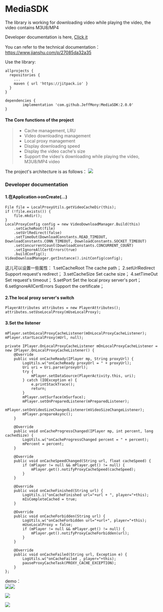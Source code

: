 # MediaSDK

The library is working for downloading video while playing the video, the video contains M3U8/MP4 <br>

Developer documentation is here, [Click it](./README_cn.md)<br>

You can refer to the technical documentation：https://www.jianshu.com/p/27085da32a35 <br>

Use the library: <br>
```
allprojects {
  repositories {
    ...
    maven { url 'https://jitpack.io' }
  }
}

dependencies {
        implementation 'com.github.JeffMony:MediaSDK:2.0.0'
}
```

#### The Core functions of the project
> * Cache management, LRU
> * Video downloading management
> * Local proxy management
> * Display downloading speed
> * Display the video cache's size
> * Support the video's downloading while playing the video, M3U8/MP4 video

The project's architecture is as follows：
![](./files/LocalProxy.png)


### Developer documentation
#### 1.在Application->onCreate(...)
```
File file = LocalProxyUtils.getVideoCacheDir(this);
if (!file.exists()) {
    file.mkdir();
}
LocalProxyConfig config = new VideoDownloadManager.Build(this)
    .setCacheRoot(file)
    .setUrlRedirect(false)
    .setTimeOut(DownloadConstants.READ_TIMEOUT, DownloadConstants.CONN_TIMEOUT, DownloadConstants.SOCKET_TIMEOUT)
    .setConcurrentCount(DownloadConstants.CONCURRENT_COUNT)
    .setIgnoreAllCertErrors(true)
    .buildConfig();
VideoDownloadManager.getInstance().initConfig(config);
```
这儿可以设置一些属性：
1.setCacheRoot            The cache path；
2.setUrlRedirect          Support request's redirect；
3.setCacheSize            Set cache size；
4.setTimeOut              Set request's timeout；
5.setPort                 Set the local proxy server's port；
6.setIgnoreAllCertErrors  Support the certificate；
#### 2.The local proxy server's switch
```
PlayerAttributes attributes = new PlayerAttributes();
attributes.setUseLocalProxy(mUseLocalProxy);
```
#### 3.Set the listener
```
mPlayer.setOnLocalProxyCacheListener(mOnLocalProxyCacheListener);
mPlayer.startLocalProxy(mUrl, null);

private IPlayer.OnLocalProxyCacheListener mOnLocalProxyCacheListener = new IPlayer.OnLocalProxyCacheListener() {
    @Override
    public void onCacheReady(IPlayer mp, String proxyUrl) {
        LogUtils.w("onCacheReady proxyUrl = " + proxyUrl);
        Uri uri = Uri.parse(proxyUrl);
        try {
            mPlayer.setDataSource(PlayerActivity.this, uri);
        } catch (IOException e) {
            e.printStackTrace();
            return;
        }
        mPlayer.setSurface(mSurface);
        mPlayer.setOnPreparedListener(mPreparedListener);
        mPlayer.setOnVideoSizeChangedListener(mVideoSizeChangeListener);
        mPlayer.prepareAsync();
    }

    @Override
    public void onCacheProgressChanged(IPlayer mp, int percent, long cachedSize) {
        LogUtils.w("onCacheProgressChanged percent = " + percent);
        mPercent = percent;
    }

    @Override
    public void onCacheSpeedChanged(String url, float cacheSpeed) {
        if (mPlayer != null && mPlayer.get() != null) {
            mPlayer.get().notifyProxyCacheSpeed(cacheSpeed);
        }
    }

    @Override
    public void onCacheFinished(String url) {
        LogUtils.i("onCacheFinished url="+url + ", player="+this);
        mIsCompleteCached = true;
    }

    @Override
    public void onCacheForbidden(String url) {
        LogUtils.w("onCacheForbidden url="+url+", player="+this);
        mUseLocalProxy = false;
        if (mPlayer != null && mPlayer.get() != null) {
            mPlayer.get().notifyProxyCacheForbidden(url);
        }
    }

    @Override
    public void onCacheFailed(String url, Exception e) {
        LogUtils.w("onCacheFailed , player="+this);
        pauseProxyCacheTask(PROXY_CACHE_EXCEPTION);
    }
};
```

demo：<br>
![](./files/test1_low.jpg)![](./files/test2_low.jpg)

![](./files/JeffMony.jpg)

![](./files/ErWeiMa.jpg)
